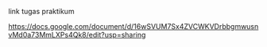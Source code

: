 link tugas praktikum

https://docs.google.com/document/d/16wSVUM7Sx4ZVCWKVDrbbgmwusnvMd0a73MmLXPs4Qk8/edit?usp=sharing

